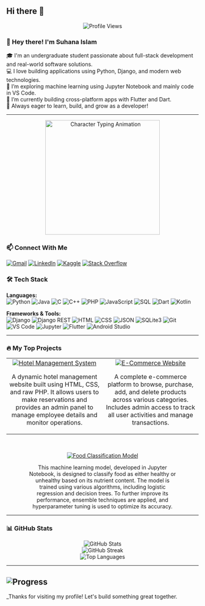 ## Hi there 👋

<p align="center">
  <img src="https://komarev.com/ghpvc/?username=suhanaislam52-pmishra&label=Profile%20Views&color=0e75b6&style=flat" alt="Profile Views" />
</p>

<!--
**suhanaislam52/suhanaislam52** is a ✨ _special_ ✨ repository because its `README.md` (this file) appears on your GitHub profile.


Here are some ideas to get you started:

- 🔭 I’m currently working on ...
- 🌱 I’m currently learning ...
- 👯 I’m looking to collaborate on ...
- 🤔 I’m looking for help with ...
- 💬 Ask me about ...
- 📫 How to reach me: ...
- 😄 Pronouns: ...
- ⚡ Fun fact: ...
-->

### 👋 Hey there! I'm Suhana Islam

🎓 I'm an undergraduate student passionate about full-stack development and real-world software solutions.  
💻 I love building applications using Python, Django, and modern web technologies.  
🧠 I’m exploring machine learning using Jupyter Notebook and mainly code in VS Code.  
🚀 I’m currently building cross-platform apps with Flutter and Dart.  
🌱 Always eager to learn, build, and grow as a developer!

---

<div align="center">
  <img src="https://github.com/suhanaislam52/File/raw/main/giphy.gif" alt="Character Typing Animation" width="300" height="auto">
</div>


### 📫 Connect With Me

[![Gmail](https://img.shields.io/badge/Gmail-D14836?style=for-the-badge&logo=gmail&logoColor=white)](mailto:suhanaislam52@gmail.com)
[![LinkedIn](https://img.shields.io/badge/LinkedIn-0077B5?style=for-the-badge&logo=linkedin&logoColor=white)](https://www.linkedin.com/in/suhana-islam-a87803364/)
[![Kaggle](https://img.shields.io/badge/Kaggle-20BEFF?style=for-the-badge&logo=kaggle&logoColor=white)](https://www.kaggle.com/suhanaislam52)
[![Stack Overflow](https://img.shields.io/badge/Stack_Overflow-F58025?style=for-the-badge&logo=stackoverflow&logoColor=white)](https://stackoverflow.com/users/17252343/suhana)


### 🛠️ Tech Stack

**Languages:**  
![Python](https://img.shields.io/badge/Python-3670A0?style=for-the-badge&logo=python&logoColor=ffdd54) 
![Java](https://img.shields.io/badge/Java-ED8B00?style=for-the-badge&logo=java&logoColor=white)
![C](https://img.shields.io/badge/C-00599C?style=for-the-badge&logo=c&logoColor=white)
![C++](https://img.shields.io/badge/C++-00599C?style=for-the-badge&logo=cplusplus&logoColor=white)
![PHP](https://img.shields.io/badge/PHP-777BB4?style=for-the-badge&logo=php&logoColor=white)
![JavaScript](https://img.shields.io/badge/JavaScript-F7DF1E?style=for-the-badge&logo=javascript&logoColor=black)
![SQL](https://img.shields.io/badge/SQL-4479A1?style=for-the-badge&logo=postgresql&logoColor=white)
![Dart](https://img.shields.io/badge/Dart-0175C2?style=for-the-badge&logo=dart&logoColor=white)
![Kotlin](https://img.shields.io/badge/Kotlin-7F52FF?style=for-the-badge&logo=kotlin&logoColor=white)


**Frameworks & Tools:**  
![Django](https://img.shields.io/badge/Django-092E20?style=for-the-badge&logo=django&logoColor=white)
![Django REST](https://img.shields.io/badge/DRF-red?style=for-the-badge&logo=django&logoColor=white)
![HTML](https://img.shields.io/badge/HTML5-E34F26?style=for-the-badge&logo=html5&logoColor=white)
![CSS](https://img.shields.io/badge/CSS3-1572B6?style=for-the-badge&logo=css3&logoColor=white)
![JSON](https://img.shields.io/badge/JSON-5E5C5C?style=for-the-badge&logo=json&logoColor=white)
![SQLite3](https://img.shields.io/badge/SQLite-07405E?style=for-the-badge&logo=sqlite&logoColor=white)
![Git](https://img.shields.io/badge/Git-F05032?style=for-the-badge&logo=git&logoColor=white)
![VS Code](https://img.shields.io/badge/VS%20Code-007ACC?style=for-the-badge&logo=visual-studio-code&logoColor=white)
![Jupyter](https://img.shields.io/badge/Jupyter-F37626?style=for-the-badge&logo=jupyter&logoColor=white)
![Flutter](https://img.shields.io/badge/Flutter-02569B?style=for-the-badge&logo=flutter&logoColor=white)
![Android Studio](https://img.shields.io/badge/Android%20Studio-3DDC84?style=for-the-badge&logo=android-studio&logoColor=white)


---

### 🔥 My Top Projects

<table>
  <tr>
    <td align="center" width="50%">
      <a href="https://github.com/suhanaislam52/Hotel-Management-System">
        <img src="https://img.shields.io/badge/Hotel%20Management%20System-0e75b6?style=for-the-badge&logo=github&logoColor=white" alt="Hotel Management System" />
      </a>
      <br />
      <p style="max-width: 300px;">A dynamic hotel management website built using HTML, CSS, and raw PHP. It allows users to make reservations and provides an admin panel to manage employee details and monitor operations.</p>
    </td>
    <td align="center" width="50%">
      <a href="https://github.com/suhanaislam52/ecommerce">
        <img src="https://img.shields.io/badge/E--Commerce%20Website-8A2BE2?style=for-the-badge&logo=github&logoColor=white" alt="E-Commerce Website" />
      </a>
      <br />
      <p style="max-width: 300px;">A complete e-commerce platform to browse, purchase, add, and delete products across various categories. Includes admin access to track all user activities and manage transactions.</p>
    </td>
  </tr>
</table>

<br/>

<p align="center">
  <a href="https://github.com/XavierRolex/Food-Classification-Model">
    <img src="https://img.shields.io/badge/Food%20Classification%20Model-FF8C00?style=for-the-badge&logo=github&logoColor=white" alt="Food Classification Model" />
  </a>
  <br />
  <p style="max-width: 400px; text-align: center; margin: 0 auto;">
   This machine learning model, developed in Jupyter Notebook, is designed to classify food as either healthy or unhealthy based on its nutrient content. The model is trained using various algorithms, including logistic regression and decision trees. To further improve its performance, ensemble techniques are applied, and hyperparameter tuning is used to optimize its accuracy.
  </p>
</p>

---

### 📊 GitHub Stats

<p align="center">
  <img src="https://github-readme-stats.vercel.app/api?username=suhanaislam52&show_icons=true&theme=default" alt="GitHub Stats" />
  <br>
  <img src="https://streak-stats.demolab.com?user=suhanaislam52&theme=default" alt="GitHub Streak" />
  <br>
  <img src="https://github-readme-stats.vercel.app/api/top-langs/?username=suhanaislam52&layout=compact" alt="Top Languages" />
</p>

---

![Progress](https://img.shields.io/badge/Progress-75%25-yellowgreen)
---

_Thanks for visiting my profile! Let's build something great together.
